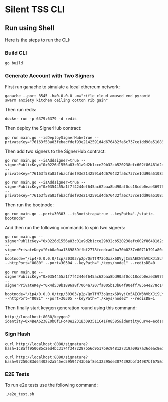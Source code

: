 # Silent TSS CLI

## Run using Shell

Here is the steps to run the CLI:

### Build CLI

```
go build
```

### Generate Account with Two Signers

First run ganache to simulate a local ethereum network:

```
ganache --port 8545 -h=0.0.0.0 -m="rifle cloud amused end pyramid swarm anxiety kitchen ceiling cotton rib gain"
```

Then run redis:

```
docker run -p 6379:6379 -d redis
```

Then deploy the SignerHub contract:

```
go run main.go --isDeploySignerHub=true --privateKey="76163f58a83febacfdef93e2142591d4d676432fa6c737ce1dd90a51083c461a"
```

Then add two signers to the SignerHub contract:

```
go run main.go --isAddsigner=true --signerPublicKey="0x0226d1556a83c01a9d2b1cce29b32cb520238efc602f86481d2d0b9af8a2fff0cf" --privateKey="76163f58a83febacfdef93e2142591d4d676432fa6c737ce1dd90a51083c461a"

go run main.go --isAddsigner=true --signerPublicKey="0x0354455a1f7f4244ef645ac62baa8bd90af0cc18cdb0eae369766b7b58134edf35" --privateKey="76163f58a83febacfdef93e2142591d4d676432fa6c737ce1dd90a51083c461a"
```

Then run the bootnode:

```
go run main.go --port=30303 --isBootstrap=true --keyPath="./static-bootnode"
```

And then run the following commands to spin two signers:

```
go run main.go --signerPublicKey="0x0226d1556a83c01a9d2b1cce29b32cb520238efc602f86481d2d0b9af8a2fff0cf" --signerPrivateKey="0xb0a0aa1369839ffbf2778fcedcad2ba70b0237e6071b791a80a6f9e11380ffa2" --bootnode="/ip4/0.0.0.0/tcp/30303/p2p/QmTfM73oQxzx6DVyjCm5AECW3hVbXJiSLYtosNauaX9gJR" --httpPort="8080" --port=30304 --keyPath="./keys/node1" --redisDB=0

go run main.go --signerPublicKey="0x0354455a1f7f4244ef645ac62baa8bd90af0cc18cdb0eae369766b7b58134edf35" --signerPrivateKey="0x4d539b1896a8f7064a7207fa005b13b64f90eff78564e278c14b1089d2d5f8de" --bootnode="/ip4/0.0.0.0/tcp/30303/p2p/QmTfM73oQxzx6DVyjCm5AECW3hVbXJiSLYtosNauaX9gJR" --httpPort="8081" --port=30305 --keyPath="./keys/node2" --redisDB=1
```

Then finally start keygen generation round using this command:

```
http://localhost:8080/keygen?identity=0x4BeA6238E0b0f1Fc40e2231B3093511C41F08585&identityCurve=ecdsa&keyCurve=ecdsa
```

### Sign Hash

```
curl http://localhost:8080/signature?hash=1c8aff950685c2ed4bc3174f3472287b56d9517b9c948127319a09a7a36deac8&identity=0x4BeA6238E0b0f1Fc40e2231B3093511C41F08585&identityCurve=ecdsa&keyCurve=ecdsa

curl http://localhost:8080/signature?hash=97250d83d64402e2a545ec59594743b6bf8e132395de3074392bbf34987bf675&identity=0x4BeA6238E0b0f1Fc40e2231B3093511C41F08585&identityCurve=ecdsa&keyCurve=ecdsa
```

### E2E Tests

To run e2e tests use the following command:

```
./e2e_test.sh
```